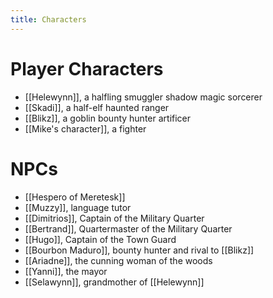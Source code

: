 ```yaml
---
title: Characters
---
```


# Player Characters
- [[Helewynn]], a halfling smuggler shadow magic sorcerer
- [[Skadi]], a half-elf haunted ranger
- [[Blikz]], a goblin bounty hunter artificer
- [[Mike's character]], a fighter

# NPCs
- [[Hespero of Meretesk]]
- [[Muzzy]], language tutor
- [[Dimitrios]], Captain of the Military Quarter
- [[Bertrand]], Quartermaster of the Military Quarter
- [[Hugo]], Captain of the Town Guard
- [[Bourbon Maduro]], bounty hunter and rival to [[Blikz]]
- [[Ariadne]], the cunning woman of the woods
- [[Yanni]], the mayor
- [[Selawynn]], grandmother of [[Helewynn]]
